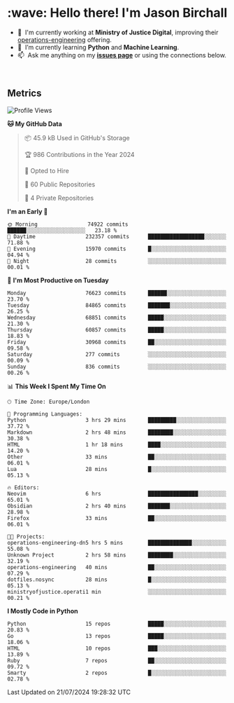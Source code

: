 <h1 align="left" id="jason-title">:wave: Hello there! I'm Jason Birchall</h1>

- :office: &nbsp;I'm currently working at **Ministry of Justice Digital**, improving their [operations-engineering](https://github.com/ministryofjustice/operations-engineering) offering.
- :seedling: &nbsp;I’m currently learning **Python** and **Machine Learning**.
- :mailbox: &nbsp;Ask me anything on my **[issues page]** or using the connections below.


<br>


<h2>Metrics</h2>

<!--START_SECTION:waka-->
![Profile Views](http://img.shields.io/badge/Profile%20Views-0-blue)

**🐱 My GitHub Data** 

> 📦 45.9 kB Used in GitHub's Storage 
 > 
> 🏆 986 Contributions in the Year 2024
 > 
> 💼 Opted to Hire
 > 
> 📜 60 Public Repositories 
 > 
> 🔑 4 Private Repositories 
 > 
**I'm an Early 🐤** 

```text
🌞 Morning                74922 commits       ██████░░░░░░░░░░░░░░░░░░░   23.18 % 
🌆 Daytime                232357 commits      ██████████████████░░░░░░░   71.88 % 
🌃 Evening                15970 commits       █░░░░░░░░░░░░░░░░░░░░░░░░   04.94 % 
🌙 Night                  28 commits          ░░░░░░░░░░░░░░░░░░░░░░░░░   00.01 % 
```
📅 **I'm Most Productive on Tuesday** 

```text
Monday                   76623 commits       ██████░░░░░░░░░░░░░░░░░░░   23.70 % 
Tuesday                  84865 commits       ███████░░░░░░░░░░░░░░░░░░   26.25 % 
Wednesday                68851 commits       █████░░░░░░░░░░░░░░░░░░░░   21.30 % 
Thursday                 60857 commits       █████░░░░░░░░░░░░░░░░░░░░   18.83 % 
Friday                   30968 commits       ██░░░░░░░░░░░░░░░░░░░░░░░   09.58 % 
Saturday                 277 commits         ░░░░░░░░░░░░░░░░░░░░░░░░░   00.09 % 
Sunday                   836 commits         ░░░░░░░░░░░░░░░░░░░░░░░░░   00.26 % 
```


📊 **This Week I Spent My Time On** 

```text
🕑︎ Time Zone: Europe/London

💬 Programming Languages: 
Python                   3 hrs 29 mins       █████████░░░░░░░░░░░░░░░░   37.72 % 
Markdown                 2 hrs 48 mins       ████████░░░░░░░░░░░░░░░░░   30.38 % 
HTML                     1 hr 18 mins        ████░░░░░░░░░░░░░░░░░░░░░   14.20 % 
Other                    33 mins             ██░░░░░░░░░░░░░░░░░░░░░░░   06.01 % 
Lua                      28 mins             █░░░░░░░░░░░░░░░░░░░░░░░░   05.13 % 

🔥 Editors: 
Neovim                   6 hrs               ████████████████░░░░░░░░░   65.01 % 
Obsidian                 2 hrs 40 mins       ███████░░░░░░░░░░░░░░░░░░   28.98 % 
Firefox                  33 mins             ██░░░░░░░░░░░░░░░░░░░░░░░   06.01 % 

🐱‍💻 Projects: 
operations-engineering-dn5 hrs 5 mins        ██████████████░░░░░░░░░░░   55.08 % 
Unknown Project          2 hrs 58 mins       ████████░░░░░░░░░░░░░░░░░   32.19 % 
operations-engineering   40 mins             ██░░░░░░░░░░░░░░░░░░░░░░░   07.29 % 
dotfiles.nosync          28 mins             █░░░░░░░░░░░░░░░░░░░░░░░░   05.13 % 
ministryofjustice.operati1 min               ░░░░░░░░░░░░░░░░░░░░░░░░░   00.21 % 
```

**I Mostly Code in Python** 

```text
Python                   15 repos            █████░░░░░░░░░░░░░░░░░░░░   20.83 % 
Go                       13 repos            █████░░░░░░░░░░░░░░░░░░░░   18.06 % 
HTML                     10 repos            ███░░░░░░░░░░░░░░░░░░░░░░   13.89 % 
Ruby                     7 repos             ██░░░░░░░░░░░░░░░░░░░░░░░   09.72 % 
Smarty                   2 repos             █░░░░░░░░░░░░░░░░░░░░░░░░   02.78 % 
```




 Last Updated on 21/07/2024 19:28:32 UTC
<!--END_SECTION:waka-->

<!-- links -->

[issues page]: https://github.com/jasonBirchall/jasonBirchall/issues "jasonBirchall/issues"

